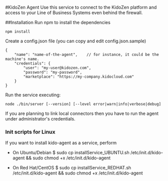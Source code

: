 #KidoZen Agent
Use this service to connect to the KidoZen platform and access to your Line of Business Systems even behind the firewall.

##Installation
Run npm to install the dependencies

	npm install

Create a config.json file (you can copy and edit config.json.sample)

	{
	    "name": "name-of-the-agent",	// for instance, it could be the machine's name. 
	    "credentials": {
	        "user": "my-user@kidozen.com",
	        "password": "my-password",
	        "marketplace": "https://my-company.kidocloud.com"
	    }
	}

Run the service executing:

	node ./bin/server [--version] [--level error|warn|info|verbose|debug]

If you are planning to link local connectors then you have to run the agent under administrator's credentials.

### Init scripts for Linux

If you want to install kido-agent as a service, perform

* On Ubuntu/Debian
	$ sudo cp installService_UBUNTU.sh /etc/init.d/kido-agent && sudo chmod +x /etc/init.d/kido-agent

* On Red Hat/CentOS
	$ sudo cp installService_REDHAT.sh /etc/init.d/kido-agent && sudo chmod +x /etc/init.d/kido-agent
